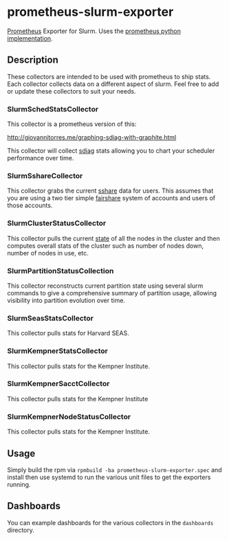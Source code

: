 # prometheus-slurm-exporter
[Prometheus](https://prometheus.io/) Exporter for Slurm. Uses the [prometheus python implementation](https://github.com/prometheus/client_python).

## Description

These collectors are intended to be used with prometheus to ship stats.  Each collector collects data on a different aspect of slurm.  Feel free to add or update these collectors to suit your needs.

### SlurmSchedStatsCollector

This collector is a prometheus version of this:

http://giovannitorres.me/graphing-sdiag-with-graphite.html

This collector will collect [sdiag](http://slurm.schedmd.com/sdiag.html "sdiag") stats allowing you to chart your scheduler performance over time.

### SlurmSshareCollector

This collector grabs the current [sshare](http://slurm.schedmd.com/sshare.html "sshare") data for users.  This assumes that you are using a two tier simple [fairshare](http://slurm.schedmd.com/priority_multifactor.html "Multifactor Priority") system of accounts and users of those accounts.

### SlurmClusterStatusCollector

This collector pulls the current [state](http://slurm.schedmd.com/scontrol.html "scontrol") of all the nodes in the cluster and then computes overall stats of the cluster such as number of nodes down, number of nodes in use, etc.

### SlurmPartitionStatusCollection

This collector reconstructs current partition state using several slurm commands to give a comprehensive summary of partition usage, allowing visibility into partition evolution over time.

### SlurmSeasStatsCollector

This collector pulls stats for Harvard SEAS.

### SlurmKempnerStatsCollector

This collector pulls stats for the Kempner Institute.

### SlurmKempnerSacctCollector

This collector pulls stats for the Kempner Institute

### SlurmKempnerNodeStatusCollector

This collector pulls stats for the Kempner Institute.

## Usage

Simply build the rpm via `rpmbuild -ba prometheus-slurm-exporter.spec` and install then use systemd to run the various unit files to get the exporters running.


## Dashboards

You can example dashboards for the various collectors in the `dashboards` directory.
